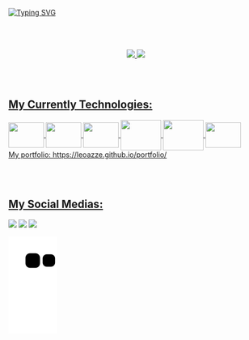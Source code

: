 [![Typing SVG](https://readme-typing-svg.herokuapp.com?font=Poppins&size=35&pause=1000&color=D20000&background=FF000000&center=true&vCenter=true&width=1000&lines=Hello%2C+my+name+is+Leonardo+Chaves;I+from+Brazil;and+I+study+system+development;Be+welcome++%3DD)](https://git.io/typing-svg)
<br><br/>
<br><br/>
<div align="center">  
  <a href="https://github.com/LeoAzzE">
  <img height="180em" src="https://github-readme-stats.vercel.app/api?username=LeoAzzE&show_icons=true&theme=chartreuse-dark&include_all_commits=true&count_private=true"/>
  <img height="180em" src="https://github-readme-stats.vercel.app/api/top-langs/?username=LeoAzzE&layout=compact&langs_count=7&theme=chartreuse-dark"/>
</div>
  
<br><br/>
## My Currently Technologies:
<div style = "display: inline_block">
    <img align="center" width="70" height="50" src="https://cdn.jsdelivr.net/gh/devicons/devicon/icons/html5/html5-original.svg" />
    <img align="center" width="70" height="50" src="https://cdn.jsdelivr.net/gh/devicons/devicon/icons/css3/css3-original.svg" />
    <img align="center" width="70" height="50" src="https://cdn.jsdelivr.net/gh/devicons/devicon/icons/javascript/javascript-original.svg" />
    <img align="center" width="80" height="60" src="https://cdn.jsdelivr.net/gh/devicons/devicon/icons/java/java-original-wordmark.svg" />
    <img align="center" width="80" height="60" src="https://cdn.jsdelivr.net/gh/devicons/devicon/icons/python/python-original.svg" />
    <img align="center" width="70" height="50"  src="https://cdn.jsdelivr.net/gh/devicons/devicon/icons/git/git-original.svg" />    
<div/>
  
  
<div>
  My portfolio: https://leoazze.github.io/portfolio/
<div/>
  
<br><br/>
## My Social Medias:
 <a href="https://www.linkedin.com/in/leo-chaves-8a471122a/" target="_blank"><img src="https://img.shields.io/badge/-LinkedIn-%230077B5?style=for-the-badge&logo=linkedin&logoColor=white" target="_blank"></a>
 <a href="https://www.instagram.com/leocb_1/" target="_blank"><img src="https://img.shields.io/badge/-Instagram-%23E4405F?style=for-the-badge&logo=instagram&logoColor=white" target="_blank"></a>
 <a href="https://www.facebook.com/leozin.azevedo/" target="_blank"><img src="https://img.shields.io/badge/Facebook-1877F2?style=for-the-badge&logo=facebook&logoColor=white" target="_blank"></a>
  
![Snake animation](https://github.com/LeoAzzE/LeoAzzE/blob/output/github-contribution-grid-snake.svg)
